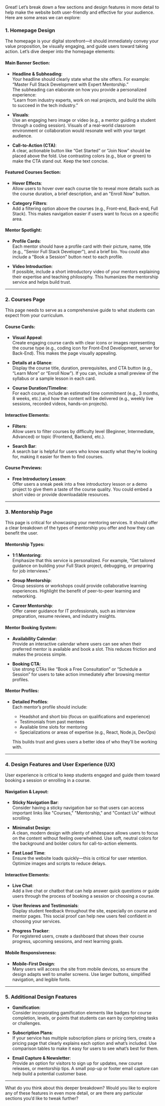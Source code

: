 Great! Let’s break down a few sections and design features in more detail to help make the website both user-friendly and effective for your audience. Here are some areas we can explore:

### 1. **Homepage Design**  
The homepage is your digital storefront—it should immediately convey your value proposition, be visually engaging, and guide users toward taking action. Let’s dive deeper into the homepage elements:

#### **Main Banner Section**:
- **Headline & Subheading**:  
  Your headline should clearly state what the site offers. For example:  
  “Master Full Stack Development with Expert Mentorship.”  
  The subheading can elaborate on how you provide a personalized experience:  
  “Learn from industry experts, work on real projects, and build the skills to succeed in the tech industry.”
  
- **Visuals**:  
  Use an engaging hero image or video (e.g., a mentor guiding a student through a coding session). Visuals of a real-world classroom environment or collaboration would resonate well with your target audience.

- **Call-to-Action (CTA)**:  
  A clear, actionable button like “Get Started” or “Join Now” should be placed above the fold. Use contrasting colors (e.g., blue or green) to make the CTA stand out. Keep the text concise.

#### **Featured Courses Section**:
- **Hover Effects**:  
  Allow users to hover over each course tile to reveal more details such as the course duration, a brief description, and an "Enroll Now" button.
  
- **Category Filters**:  
  Add a filtering option above the courses (e.g., Front-end, Back-end, Full Stack). This makes navigation easier if users want to focus on a specific area.

#### **Mentor Spotlight**:
- **Profile Cards**:  
  Each mentor should have a profile card with their picture, name, title (e.g., "Senior Full Stack Developer"), and a brief bio. You could also include a "Book a Session" button next to each profile.
  
- **Video Introduction**:  
  If possible, include a short introductory video of your mentors explaining their expertise and teaching philosophy. This humanizes the mentorship service and helps build trust.

---

### 2. **Courses Page**  
This page needs to serve as a comprehensive guide to what students can expect from your curriculum.

#### **Course Cards**:
- **Visual Appeal**:  
  Create engaging course cards with clear icons or images representing the course type (e.g., coding icon for Front-End Development, server for Back-End). This makes the page visually appealing.
  
- **Details at a Glance**:  
  Display the course title, duration, prerequisites, and CTA button (e.g., “Learn More” or “Enroll Now”). If you can, include a small preview of the syllabus or a sample lesson in each card.
  
- **Course Duration/Timeline**:  
  For each course, include an estimated time commitment (e.g., 3 months, 8 weeks, etc.) and how the content will be delivered (e.g., weekly live sessions, recorded videos, hands-on projects).

#### **Interactive Elements**:
- **Filters**:  
  Allow users to filter courses by difficulty level (Beginner, Intermediate, Advanced) or topic (Frontend, Backend, etc.).
  
- **Search Bar**:  
  A search bar is helpful for users who know exactly what they’re looking for, making it easier for them to find courses.

#### **Course Previews**:
- **Free Introductory Lesson**:  
  Offer users a sneak peek into a free introductory lesson or a demo project to give them a taste of the course quality. You could embed a short video or provide downloadable resources.

---

### 3. **Mentorship Page**
This page is critical for showcasing your mentoring services. It should offer a clear breakdown of the types of mentorship you offer and how they can benefit the user.

#### **Mentorship Types**:
- **1:1 Mentoring**:  
  Emphasize that this service is personalized. For example, “Get tailored guidance on building your Full Stack project, debugging, or preparing for job interviews.”

- **Group Mentorship**:  
  Group sessions or workshops could provide collaborative learning experiences. Highlight the benefit of peer-to-peer learning and networking.

- **Career Mentorship**:  
  Offer career guidance for IT professionals, such as interview preparation, resume reviews, and industry insights.

#### **Mentor Booking System**:
- **Availability Calendar**:  
  Provide an interactive calendar where users can see when their preferred mentor is available and book a slot. This reduces friction and makes the process simple.

- **Booking CTA**:  
  Use strong CTAs like “Book a Free Consultation” or “Schedule a Session” for users to take action immediately after browsing mentor profiles.

#### **Mentor Profiles**:
- **Detailed Profiles**:  
  Each mentor’s profile should include:
    - Headshot and short bio (focus on qualifications and experience)
    - Testimonials from past mentees
    - Available time slots for mentoring
    - Specializations or areas of expertise (e.g., React, Node.js, DevOps)
  
  This builds trust and gives users a better idea of who they’ll be working with.

---

### 4. **Design Features and User Experience (UX)**
User experience is critical to keep students engaged and guide them toward booking a session or enrolling in a course.

#### **Navigation & Layout**:
- **Sticky Navigation Bar**:  
  Consider having a sticky navigation bar so that users can access important links like "Courses," "Mentorship," and "Contact Us" without scrolling.

- **Minimalist Design**:  
  A clean, modern design with plenty of whitespace allows users to focus on the content without feeling overwhelmed. Use soft, neutral colors for the background and bolder colors for call-to-action elements.

- **Fast Load Time**:  
  Ensure the website loads quickly—this is critical for user retention. Optimize images and scripts to reduce delays.

#### **Interactive Elements**:
- **Live Chat**:  
  Add a live chat or chatbot that can help answer quick questions or guide users through the process of booking a session or choosing a course.

- **User Reviews and Testimonials**:  
  Display student feedback throughout the site, especially on course and mentor pages. This social proof can help new users feel confident in choosing your services.

- **Progress Tracker**:  
  For registered users, create a dashboard that shows their course progress, upcoming sessions, and next learning goals.

#### **Mobile Responsiveness**:
- **Mobile-First Design**:  
  Many users will access the site from mobile devices, so ensure the design adapts well to smaller screens. Use larger buttons, simplified navigation, and legible fonts.

---

### 5. **Additional Design Features**  
- **Gamification**:  
  Consider incorporating gamification elements like badges for course completion, levels, or points that students can earn by completing tasks or challenges.
  
- **Subscription Plans**:  
  If your service has multiple subscription plans or pricing tiers, create a pricing page that clearly explains each option and what’s included. Use comparison tables to make it easy for users to see what’s best for them.

- **Email Capture & Newsletter**:  
  Provide an option for visitors to sign up for updates, new course releases, or mentorship tips. A small pop-up or footer email capture can help build a potential customer base.

---

What do you think about this deeper breakdown? Would you like to explore any of these features in even more detail, or are there any particular sections you’d like to tweak further?